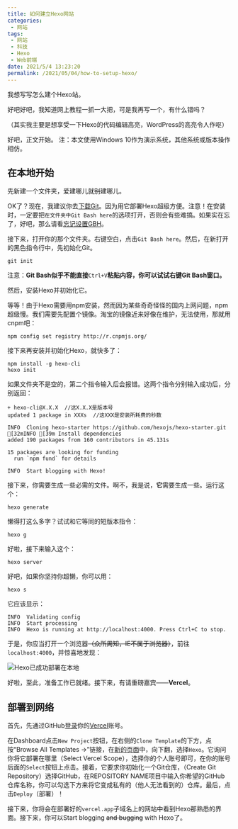```yaml
---
title: 如何建立Hexo网站
categories:
 - 网站
tags:
 - 网站
 - 科技
 - Hexo
 - Web前端
date: 2021/5/4 13:23:20
permalink: /2021/05/04/how-to-setup-hexo/
---
```


我想写写怎么建个Hexo站。

好吧好吧，我知道网上教程一抓一大把，可是我再写一个，有什么错吗？

（其实我主要是想享受一下Hexo的代码编辑高亮，WordPress的高亮令人作呕）

<!-- more -->

好吧，正文开始。
注：本文使用Windows 10作为演示系统，其他系统或版本操作相仿。

## 在本地开始

先新建一个文件夹，爱建哪儿就~~别~~建哪儿。

OK了？现在，我建议你去[下载Git](http://git-scm.com/downloads)。因为用它部署Hexo超级方便。注意！在安装时，一定要把```在文件夹中Git Bash here```的选项打开，否则会有些难搞。如果实在忘了，好吧，那么请看[忘记设置GBH](#忘记设置GBH)。

接下来，打开你的那个文件夹。右键空白，点击```Git Bash here```。然后，在新打开的黑色指令行中，先初始化Git。

```
git init
```

注意：<strong>Git Bash似乎不能直接</strong>```Ctrl+V```<strong>粘贴内容，你可以试试右键Git Bash窗口。</strong>

然后，安装Hexo并初始化它。

等等！由于Hexo需要用npm安装，然而因为某些奇奇怪怪的国内上网问题，npm超级慢。我们需要先配置个镜像。淘宝的镜像近来好像在维护，无法使用，那就用cnpm吧：

```
npm config set registry http://r.cnpmjs.org/
```

接下来再安装并初始化Hexo，就快多了：

```
npm install -g hexo-cli
hexo init
```

如果文件夹不是空的，第二个指令输入后会报错。这两个指令分别输入成功后，分别返回：

```
+ hexo-cli@X.X.X  //这X.X.X是版本号
updated 1 package in XXXs  //这XXX是安装所耗费的秒数
```

```
INFO  Cloning hexo-starter https://github.com/hexojs/hexo-starter.git
[32mINFO [39m Install dependencies
added 190 packages from 160 contributors in 45.131s

15 packages are looking for funding
  run `npm fund` for details

INFO  Start blogging with Hexo!
```
接下来，你需要生成一些必需的文件。啊不，我是说，**它**需要生成一些。运行这个：

```
hexo generate
```

懒得打这么多字？试试和它等同的短版本指令：

```
hexo g
```

好啦，接下来输入这个：

```
hexo server
```

好吧，如果你坚持你超懒，你可以用：

```
hexo s
```

它应该显示：

```
INFO  Validating config
INFO  Start processing
INFO  Hexo is running at http://localhost:4000. Press Ctrl+C to stop.
```

于是，你应当打开一个浏览器~~（众所周知，IE不属于浏览器）~~，前往```localhost:4000```，并惊喜地发现：

![Hexo已成功部署在本地](https://ss.caozhiming.tk//img//hexo-demo.png)

好啦，至此，准备工作已就绪。接下来，有请重磅嘉宾——**Vercel**。

## 部署到网络

首先，先通过GitHub[登录](https://vercel.com/login)你的[Vercel](https://vercel.com/)账号。

在Dashboard点击```New Project```按钮，在右侧的```Clone Template```的下方，点按“Browse All Templates →”链接，在[新的页面](https://vercel.com/new/templates)中，向下翻，选择```Hexo```。它询问你将它部署在哪里（Select Vercel Scope），选择你的个人账号即可，在你的账号后面的```Select```按钮上点击。接着，它要求你初始化一个Git仓库，（Create Git Repository）选择GitHub，在REPOSITORY NAME项目中输入你希望的GitHub仓库名称，你可以勾选下方来将它变成私有的（他人无法看到的）仓库。最后，点击```Deploy```（部署）！

接下来，你将会在部署好的```vercel.app```子域名上的网站中看到Hexo那熟悉的界面。接下来，你可以Start blogging ~~and bugging~~ with Hexo了。

